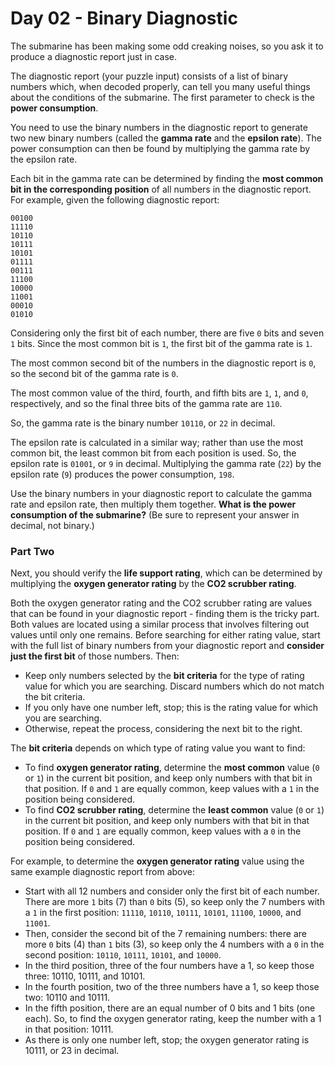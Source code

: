 # Day 02 - Binary Diagnostic

The submarine has been making some odd creaking noises, so you ask it to produce a diagnostic report just in case.

The diagnostic report (your puzzle input) consists of a list of binary numbers which, when decoded properly, can tell you 
many useful things about the conditions of the submarine. The first parameter to check is the **power consumption**.

You need to use the binary numbers in the diagnostic report to generate two new binary numbers (called the **gamma rate** and 
the **epsilon rate**). The power consumption can then be found by multiplying the gamma rate by the epsilon rate.

Each bit in the gamma rate can be determined by finding the **most common bit in the corresponding position** of all numbers 
in the diagnostic report. For example, given the following diagnostic report:
```
00100
11110
10110
10111
10101
01111
00111
11100
10000
11001
00010
01010
```

Considering only the first bit of each number, there are five `0` bits and seven `1` bits. Since the most common bit is `1`, 
the first bit of the gamma rate is `1`.

The most common second bit of the numbers in the diagnostic report is `0`, so the second bit of the gamma rate is `0`.

The most common value of the third, fourth, and fifth bits are `1`, `1`, and `0`, respectively, and so the final three bits of 
the gamma rate are `110`.

So, the gamma rate is the binary number `10110`, or `22` in decimal.

The epsilon rate is calculated in a similar way; rather than use the most common bit, the least common bit from each 
position is used. So, the epsilon rate is `01001`, or `9` in decimal. Multiplying the gamma rate (`22`) by the epsilon rate 
(`9`) produces the power consumption, `198`.

Use the binary numbers in your diagnostic report to calculate the gamma rate and epsilon rate, then multiply them 
together. **What is the power consumption of the submarine?** (Be sure to represent your answer in decimal, not binary.)

### Part Two

Next, you should verify the **life support rating**, which can be determined by multiplying the **oxygen generator rating** by 
the **CO2 scrubber rating**.

Both the oxygen generator rating and the CO2 scrubber rating are values that can be found in your diagnostic report - 
finding them is the tricky part. Both values are located using a similar process that involves filtering out values 
until only one remains. Before searching for either rating value, start with the full list of binary numbers from 
your diagnostic report and **consider just the first bit** of those numbers. Then:
- Keep only numbers selected by the **bit criteria** for the type of rating value for which you are searching. Discard 
numbers which do not match the bit criteria.
- If you only have one number left, stop; this is the rating value for which you are searching.
- Otherwise, repeat the process, considering the next bit to the right.

The **bit criteria** depends on which type of rating value you want to find:
- To find **oxygen generator rating**, determine the **most common** value (`0` or `1`) in the current bit position, and keep only 
numbers with that bit in that position. If `0` and `1` are equally common, keep values with a `1` in the position being 
considered.
- To find **CO2 scrubber rating**, determine the **least common** value (`0` or `1`) in the current bit position, and keep only 
numbers with that bit in that position. If `0` and `1` are equally common, keep values with a `0` in the position being 
considered.

For example, to determine the **oxygen generator rating** value using the same example diagnostic report from above:
- Start with all 12 numbers and consider only the first bit of each number. There are more `1` bits (7) than `0` bits (5), 
so keep only the 7 numbers with a `1` in the first position: `11110`, `10110`, `10111`, `10101`, `11100`, `10000`, and `11001`.
- Then, consider the second bit of the 7 remaining numbers: there are more `0` bits (4) than `1` bits (3), so keep only 
the 4 numbers with a `0` in the second position: `10110`, `10111`, `10101`, and `10000`.
- In the third position, three of the four numbers have a 1, so keep those three: 10110, 10111, and 10101.
- In the fourth position, two of the three numbers have a 1, so keep those two: 10110 and 10111.
- In the fifth position, there are an equal number of 0 bits and 1 bits (one each). So, to find the oxygen generator 
rating, keep the number with a 1 in that position: 10111.
- As there is only one number left, stop; the oxygen generator rating is 10111, or 23 in decimal.


